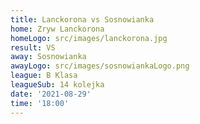 ```yaml
---
title: Lanckorona vs Sosnowianka
home: Zryw Lanckorona
homeLogo: src/images/lanckorona.jpg
result: VS
away: Sosnowianka
awayLogo: src/images/sosnowiankaLogo.png
league: B Klasa
leagueSub: 14 kolejka
date: '2021-08-29'
time: '18:00'
---
```

